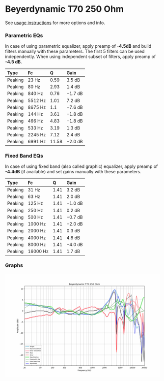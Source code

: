 # Beyerdynamic T70 250 Ohm
See [usage instructions](https://github.com/jaakkopasanen/AutoEq#usage) for more options and info.

### Parametric EQs
In case of using parametric equalizer, apply preamp of **-4.5dB** and build filters manually
with these parameters. The first 5 filters can be used independently.
When using independent subset of filters, apply preamp of **-4.5 dB**.

| Type    | Fc      |     Q | Gain    |
|:--------|:--------|:------|:--------|
| Peaking | 23 Hz   |  0.59 | 3.5 dB  |
| Peaking | 80 Hz   |  2.93 | 1.4 dB  |
| Peaking | 840 Hz  |  0.76 | -1.7 dB |
| Peaking | 5512 Hz |  1.01 | 7.2 dB  |
| Peaking | 8675 Hz |  1.1  | -7.6 dB |
| Peaking | 144 Hz  |  3.61 | -1.8 dB |
| Peaking | 466 Hz  |  4.83 | -1.8 dB |
| Peaking | 533 Hz  |  3.19 | 1.3 dB  |
| Peaking | 2245 Hz |  7.12 | 2.4 dB  |
| Peaking | 6991 Hz | 11.58 | -2.0 dB |

### Fixed Band EQs
In case of using fixed band (also called graphic) equalizer, apply preamp of **-4.4dB**
(if available) and set gains manually with these parameters.

| Type    | Fc       |    Q | Gain    |
|:--------|:---------|:-----|:--------|
| Peaking | 31 Hz    | 1.41 | 3.2 dB  |
| Peaking | 63 Hz    | 1.41 | 2.0 dB  |
| Peaking | 125 Hz   | 1.41 | -1.0 dB |
| Peaking | 250 Hz   | 1.41 | 0.2 dB  |
| Peaking | 500 Hz   | 1.41 | -0.7 dB |
| Peaking | 1000 Hz  | 1.41 | -2.0 dB |
| Peaking | 2000 Hz  | 1.41 | 0.3 dB  |
| Peaking | 4000 Hz  | 1.41 | 4.8 dB  |
| Peaking | 8000 Hz  | 1.41 | -4.0 dB |
| Peaking | 16000 Hz | 1.41 | 1.7 dB  |

### Graphs
![](./Beyerdynamic%20T70%20250%20Ohm.png)